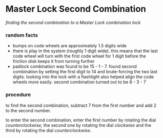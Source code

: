 # Master Lock Second Combination

_finding the second combination to a Master Lock combination lock_

### random facts

- bumps on code wheels are approximately 1.5 digits wide
- there is play in the system (roughly 1 digit wide). this means that the last code wheel will turn with the first code wheel for 1 digit before the friction disk keeps it from turning further
- padlock combination was found to be 15 - 1 - 7. found second combination by setting the first digit to 14 and brute-forcing the two last digits. looking into the lock with a flashlight also helped align the code wheels more easily. second combination turned out to be 8 - 3 - 7

### procedure

to find the second combination, subtract $7$ from the first number and add $2$ to the second number.

to enter the second combination, enter the first number by rotating the dial _counterclockwise_, the second one by rotating the dial _clockwise_ and the third by rotating the dial _counterclockwise_.
